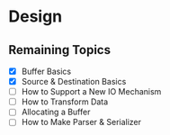 

# Design

## Remaining Topics

- [x] Buffer Basics
- [X] Source & Destination Basics
- [ ] How to Support a New IO Mechanism
- [ ] How to Transform Data
- [ ] Allocating a Buffer
- [ ] How to Make Parser & Serializer
